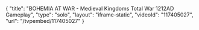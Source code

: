 {
    "title": "BOHEMIA AT WAR - Medieval Kingdoms Total War 1212AD Gameplay",
    "type": "solo",
    "layout": "iframe-static",
    "videoId": "117405027",
    "url": "\/tvpembed\/117405027"
}